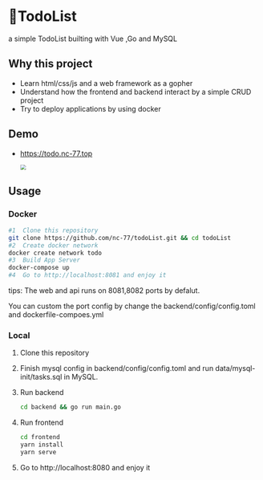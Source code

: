 # 📅TodoList



a simple TodoList builting with Vue ,Go and MySQL

## Why this project

- Learn html/css/js and a web framework as a gopher
- Understand how the frontend and backend  interact by a simple CRUD  project
- Try to deploy applications by using docker

## Demo

- https://todo.nc-77.top 

  <img src="https://img.nc-77.top/20210805143307.png" style="zoom:67%;" />

## Usage

### Docker

```bash
#1	Clone this repository
git clone https://github.com/nc-77/todoList.git && cd todoList
#2	Create docker network
docker create network todo
#3  Build App Server
docker-compose up
#4	Go to http://localhost:8081 and enjoy it  
```

tips: The web and api runs on 8081,8082 ports by defalut.

You can custom the port config by change the  backend/config/config.toml and dockerfile-compoes.yml

### Local

1. Clone this repository

2. Finish mysql config in backend/config/config.toml and run data/mysql-init/tasks.sql in MySQL.

3. Run backend

   ```bash
   cd backend && go run main.go
   ```

4. Run frontend

   ```bash
   cd frontend
   yarn install
   yarn serve
   ```

5. Go to http://localhost:8080 and enjoy it

